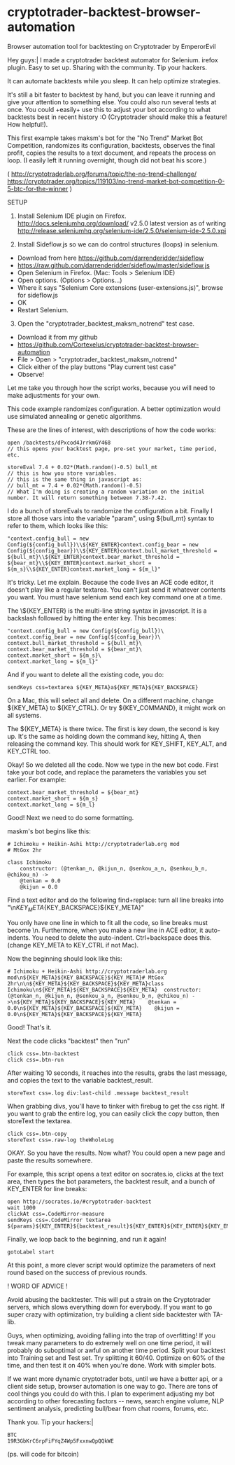 cryptotrader-backtest-browser-automation
===============================

Browser automation tool for backtesting on Cryptotrader
by EmperorEvil

Hey guys:| I made a cryptotrader backtest automator for Selenium. irefox plugin. Easy to set up. Sharing with the community. Tip your hackers.

It can automate backtests while you sleep. It can help optimize strategies.

It's still a bit faster to backtest by hand, but you can leave it running and give your attention to something else. You could also run several tests at once.  You could +easily+ use this to adjust your bot according to what backtests best in recent history :O (Cryptotrader should make this a feature! How helpful!).

This first example takes maksm's bot for the "No Trend" Market Bot Competition, randomizes its configuration, backtests, observes the final profit, copies the results to a text document, and repeats the process on loop. (I easily left it running overnight, though did not beat his score.)

( http://cryptotraderlab.org/forums/topic/the-no-trend-challenge/
https://cryptotrader.org/topics/119103/no-trend-market-bot-competition-0-5-btc-for-the-winner ) 

SETUP

1. Install Selenium IDE plugin on Firefox. 
http://docs.seleniumhq.org/download/
v2.5.0 latest version as of writing http://release.seleniumhq.org/selenium-ide/2.5.0/selenium-ide-2.5.0.xpi

2. Install Sideflow.js so we can do control structures (loops) in selenium.
- Download from here https://github.com/darrenderidder/sideflow
- https://raw.github.com/darrenderidder/sideflow/master/sideflow.js
- Open Selenium in Firefox. (Mac: Tools > Selenium IDE)
- Open options. (Options > Options...)
- Where it says "Selenium Core extensions (user-extensions.js)", browse for sideflow.js
- OK
- Restart Selenium.

3. Open the "cryptotrader_backtest_maksm_notrend" test case.
- Download it from my github
- https://github.com/Cortexelus/cryptotrader-backtest-browser-automation
- File > Open > "cryptotrader_backtest_maksm_notrend"
- Click either of the play buttons "Play current test case" 
- Observe! 

Let me take you through how the script works, because you will need to make adjustments for your own. 

This code example randomizes configuration. A better optimization would use simulated annealing or genetic algorithms. 

These are the lines of interest, with descriptions of how the code works:

	open /backtests/dPxcod4JrrkmGY468
	// this opens your backtest page, pre-set your market, time period, etc. 

	storeEval 7.4 + 0.02*(Math.random()-0.5) bull_mt
	// this is how you store variables.
	// this is the same thing in javascript as:
	// bull_mt = 7.4 + 0.02*(Math.random()-0.5) 
	// What I'm doing is creating a random variation on the initial number. It will return something between 7.38-7.42. 

I do a bunch of storeEvals to randomize the configuration a bit. Finally I store all those vars into the variable "param", using ${bull_mt} syntax to refer to them, which looks like this:

	"context.config_bull = new Config(${config_bull})\\${KEY_ENTER}context.config_bear = new Config(${config_bear})\\${KEY_ENTER}context.bull_market_threshold = ${bull_mt}\\${KEY_ENTER}context.bear_market_threshold = ${bear_mt}\\${KEY_ENTER}context.market_short = ${m_s}\\${KEY_ENTER}context.market_long = ${m_l}"
	
It's tricky. Let me explain. Because the code lives an ACE code editor, it doesn't play like a regular textarea. You can't just send it whatever contents you want. You must have selenium send each key command one at a time. 

The \\${KEY_ENTER} is the multi-line string syntax in javascript. It is a backslash followed by hitting the enter key. This becomes: 

	"context.config_bull = new Config(${config_bull})\
	context.config_bear = new Config(${config_bear})\
	context.bull_market_threshold = ${bull_mt}\
	context.bear_market_threshold = ${bear_mt}\
	context.market_short = ${m_s}\
	context.market_long = ${m_l}"

And if you want to delete all the existing code, you do:
	
	sendKeys css=textarea ${KEY_META}a${KEY_META}${KEY_BACKSPACE}

On a Mac, this will select all and delete.
On a different machine, change ${KEY_META} to ${KEY_CTRL}.
Or try ${KEY_COMMAND}, it might work on all systems.

The ${KEY_META} is there twice. The first is key down, the second is key up. It's the same as holding down the command key, hitting A, then releasing the command key. This should work for KEY_SHIFT, KEY_ALT, and KEY_CTRL too.

Okay! So we deleted all the code. Now we type in the new bot code. First take your bot code, and replace the parameters the variables you set earlier. For example: 
	
	context.bear_market_threshold = ${bear_mt}
	context.market_short = ${m_s}
	context.market_long = ${m_l}

Good! Next we need to do some formatting. 

maskm's bot begins like this:
	
	# Ichimoku + Heikin-Ashi http://cryptotraderlab.org mod
	# MtGox 2hr
	
	class Ichimoku
	    constructor: (@tenkan_n, @kijun_n, @senkou_a_n, @senkou_b_n, @chikou_n) ->
	    @tenkan = 0.0
	    @kijun = 0.0

Find a text editor and do the following find+replace: turn all line breaks into "\n${KEY_META}${KEY_BACKSPACE}${KEY_META}"

You only have one line in which to fit all the code, so line breaks must become \n. Furthermore, when you make a new line in ACE editor, it auto-indents. You need to delete the auto-indent. Ctrl+backspace does this. (change KEY_META to KEY_CTRL if not Mac). 

Now the beginning should look like this:
	
	# Ichimoku + Heikin-Ashi http://cryptotraderlab.org mod\n${KEY_META}${KEY_BACKSPACE}${KEY_META}# MtGox 2hr\n\n${KEY_META}${KEY_BACKSPACE}${KEY_META}class Ichimoku\n${KEY_META}${KEY_BACKSPACE}${KEY_META}  constructor: (@tenkan_n, @kijun_n, @senkou_a_n, @senkou_b_n, @chikou_n) ->\n${KEY_META}${KEY_BACKSPACE}${KEY_META}    @tenkan = 0.0\n${KEY_META}${KEY_BACKSPACE}${KEY_META}    @kijun = 0.0\n${KEY_META}${KEY_BACKSPACE}${KEY_META}
	
Good! That's it. 

Next the code clicks "backtest" then "run"

	click css=.btn-backtest
	click css=.btn-run
	
After waiting 10 seconds, it reaches into the results, grabs the last message, and copies the text to the variable backtest_result.  
	
	storeText css=.log div:last-child .message backtest_result

When grabbing divs, you'll have to tinker with firebug to get the css right. If you want to grab the entire log, you can easily click the copy button, then storeText the textarea.

	click css=.btn-copy
	storeText css=.raw-log theWholeLog

OKAY. So you have the results. Now what? You could open a new page and paste the results somewhere. 

For example, this script opens a text editor on socrates.io, clicks at the text area, then types the bot parameters, the backtest result, and a bunch of KEY_ENTER for line breaks:

	open http://socrates.io/#cryptotrader-backtest
	wait 1000
	clickAt css=.CodeMirror-measure
	sendKeys css=.CodeMirror textarea ${params}${KEY_ENTER}${backtest_result}${KEY_ENTER}${KEY_ENTER}${KEY_ENTER}

Finally, we loop back to the beginning, and run it again!

	gotoLabel start

At this point, a more clever script would optimize the parameters of next round based on the success of previous rounds. 

! WORD OF ADVICE !  

Avoid abusing the backtester. This will put a strain on the Cryptotrader servers, which slows everything down for everybody. If you want to go super crazy with optimization, try building a client side backtester with TA-lib. 

Guys, when optimizing, avoiding falling into the trap of overfitting! If you tweak many parameters to do extremely well on one time period, it will probably do suboptimal or awful on another time period. Split your backtest into Training set and Test set. Try splitting it 60/40. Optimize on 60% of the time, and then test it on 40% when you're done. Work with simpler bots.

If we want more dynamic cryptotrader bots, until we have a better api, or a client side setup, browser automation is one way to go. There are tons of cool things you could do with this. I plan to experiment adjusting my bot according to other forecasting factors -- news, search engine volume, NLP sentiment analysis, predicting bull/bear from chat rooms, forums, etc.

Thank you. Tip your hackers:|

	BTC
	19R3GbKrC6rpFiFYqZ4Wp5FxxnwQpQQkWE

(ps. will code for bitcoin)





